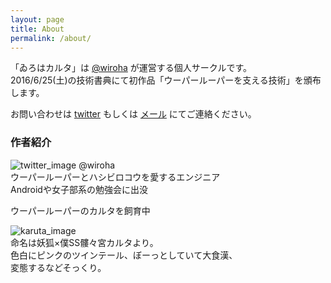```yaml
---
layout: page
title: About
permalink: /about/
---
```


「ゐろはカルタ」は [@wiroha](https://twitter.com/wiroha) が運営する個人サークルです。  
2016/6/25(土)の技術書典にて初作品「ウーパールーパーを支える技術」を頒布します。  

お問い合わせは <a href="https://twitter.com/wiroha" target="_blank">twitter</a> もしくは <a href="mailto:wirohakaruta@gmail.com">メール</a> にてご連絡ください。  

### 作者紹介  
![twitter_image](http://wirohakaruta.github.io/img/my_twitter_icon.jpg)
@wiroha  
ウーパールーパーとハシビロコウを愛するエンジニア  
Androidや女子部系の勉強会に出没  

ウーパールーパーのカルタを飼育中  

![karuta_image](http://wirohakaruta.github.io/img/marimo.jpg)  
命名は妖狐×僕SS髏々宮カルタより。  
色白にピンクのツインテール、ぼーっとしていて大食漢、  
変態するなどそっくり。
